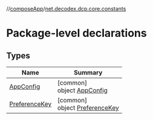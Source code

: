 //[composeApp](../../index.md)/[net.decodex.dcp.core.constants](index.md)

# Package-level declarations

## Types

| Name | Summary |
|---|---|
| [AppConfig](-app-config/index.md) | [common]<br>object [AppConfig](-app-config/index.md) |
| [PreferenceKey](-preference-key/index.md) | [common]<br>object [PreferenceKey](-preference-key/index.md) |
